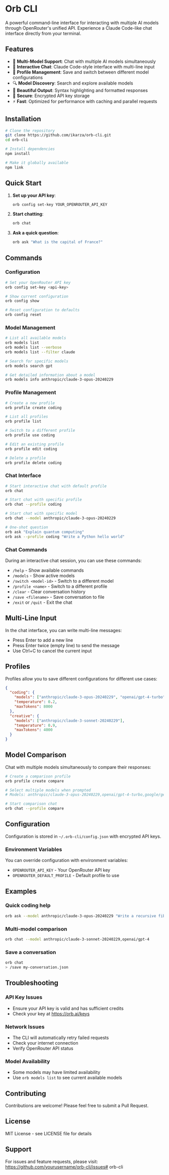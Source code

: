 # Orb CLI

A powerful command-line interface for interacting with multiple AI models through OpenRouter's unified API. Experience a Claude Code-like chat interface directly from your terminal.

## Features

- 🤖 **Multi-Model Support**: Chat with multiple AI models simultaneously
- 💬 **Interactive Chat**: Claude Code-style interface with multi-line input
- 👤 **Profile Management**: Save and switch between different model configurations
- 🔍 **Model Discovery**: Search and explore available models
- 🎨 **Beautiful Output**: Syntax highlighting and formatted responses
- 🔐 **Secure**: Encrypted API key storage
- ⚡ **Fast**: Optimized for performance with caching and parallel requests

## Installation

```bash
# Clone the repository
git clone https://github.com/ikarza/orb-cli.git
cd orb-cli

# Install dependencies
npm install

# Make it globally available
npm link
```

## Quick Start

1. **Set up your API key**:
   ```bash
   orb config set-key YOUR_OPENROUTER_API_KEY
   ```

2. **Start chatting**:
   ```bash
   orb chat
   ```

3. **Ask a quick question**:
   ```bash
   orb ask "What is the capital of France?"
   ```

## Commands

### Configuration

```bash
# Set your OpenRouter API key
orb config set-key <api-key>

# Show current configuration
orb config show

# Reset configuration to defaults
orb config reset
```

### Model Management

```bash
# List all available models
orb models list
orb models list --verbose
orb models list --filter claude

# Search for specific models
orb models search gpt

# Get detailed information about a model
orb models info anthropic/claude-3-opus-20240229
```

### Profile Management

```bash
# Create a new profile
orb profile create coding

# List all profiles
orb profile list

# Switch to a different profile
orb profile use coding

# Edit an existing profile
orb profile edit coding

# Delete a profile
orb profile delete coding
```

### Chat Interface

```bash
# Start interactive chat with default profile
orb chat

# Start chat with specific profile
orb chat --profile coding

# Start chat with specific model
orb chat --model anthropic/claude-3-opus-20240229

# One-shot question
orb ask "Explain quantum computing"
orb ask --profile coding "Write a Python hello world"
```

### Chat Commands

During an interactive chat session, you can use these commands:

- `/help` - Show available commands
- `/models` - Show active models
- `/switch <model-id>` - Switch to a different model
- `/profile <name>` - Switch to a different profile
- `/clear` - Clear conversation history
- `/save <filename>` - Save conversation to file
- `/exit` or `/quit` - Exit the chat

## Multi-Line Input

In the chat interface, you can write multi-line messages:
- Press Enter to add a new line
- Press Enter twice (empty line) to send the message
- Use Ctrl+C to cancel the current input

## Profiles

Profiles allow you to save different configurations for different use cases:

```json
{
  "coding": {
    "models": ["anthropic/claude-3-opus-20240229", "openai/gpt-4-turbo"],
    "temperature": 0.2,
    "maxTokens": 8000
  },
  "creative": {
    "models": ["anthropic/claude-3-sonnet-20240229"],
    "temperature": 0.9,
    "maxTokens": 4000
  }
}
```

## Model Comparison

Chat with multiple models simultaneously to compare their responses:

```bash
# Create a comparison profile
orb profile create compare

# Select multiple models when prompted
# Models: anthropic/claude-3-opus-20240229,openai/gpt-4-turbo,google/gemini-pro

# Start comparison chat
orb chat --profile compare
```

## Configuration

Configuration is stored in `~/.orb-cli/config.json` with encrypted API keys.

### Environment Variables

You can override configuration with environment variables:
- `OPENROUTER_API_KEY` - Your OpenRouter API key
- `OPENROUTER_DEFAULT_PROFILE` - Default profile to use

## Examples

### Quick coding help
```bash
orb ask --model anthropic/claude-3-opus-20240229 "Write a recursive fibonacci function in Python"
```

### Multi-model comparison
```bash
orb chat --model anthropic/claude-3-sonnet-20240229,openai/gpt-4
```

### Save a conversation
```bash
orb chat
> /save my-conversation.json
```

## Troubleshooting

### API Key Issues
- Ensure your API key is valid and has sufficient credits
- Check your key at https://orb.ai/keys

### Network Issues
- The CLI will automatically retry failed requests
- Check your internet connection
- Verify OpenRouter API status

### Model Availability
- Some models may have limited availability
- Use `orb models list` to see current available models

## Contributing

Contributions are welcome! Please feel free to submit a Pull Request.

## License

MIT License - see LICENSE file for details

## Support

For issues and feature requests, please visit:
https://github.com/yourusername/orb-cli/issues# orb-cli
